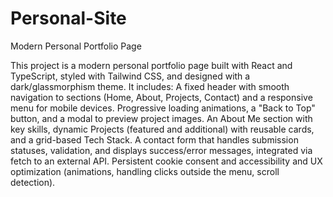 # Personal-Site
Modern Personal Portfolio Page

This project is a modern personal portfolio page built with React and TypeScript, styled with Tailwind CSS, and designed with a dark/glassmorphism theme. It includes:
A fixed header with smooth navigation to sections (Home, About, Projects, Contact) and a responsive menu for mobile devices.
Progressive loading animations, a "Back to Top" button, and a modal to preview project images.
An About Me section with key skills, dynamic Projects (featured and additional) with reusable cards, and a grid-based Tech Stack.
A contact form that handles submission statuses, validation, and displays success/error messages, integrated via fetch to an external API.
Persistent cookie consent and accessibility and UX optimization (animations, handling clicks outside the menu, scroll detection).
